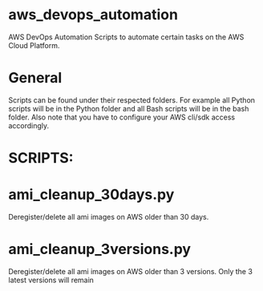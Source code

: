 # aws_devops_automation
AWS DevOps Automation Scripts to automate certain tasks on the AWS Cloud Platform.

# General
Scripts can be found under their respected folders. For example all Python scripts will be in the Python folder and all Bash scripts will be in the bash folder. Also note that you have to configure your AWS cli/sdk access accordingly.

# SCRIPTS:

# ami_cleanup_30days.py
Deregister/delete all ami images on AWS older than 30 days.

# ami_cleanup_3versions.py
Deregister/delete all ami images on AWS older than 3 versions. Only the 3 latest versions will remain
